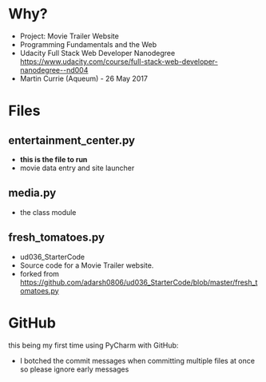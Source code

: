 # Why?
- Project: Movie Trailer Website
- Programming Fundamentals and the Web
- Udacity Full Stack Web Developer Nanodegree 
https://www.udacity.com/course/full-stack-web-developer-nanodegree--nd004
- Martin Currie (Aqueum) - 26 May 2017

# Files
## entertainment_center.py
- **this is the file to run**
- movie data entry and site launcher 

## media.py
- the class module

## fresh_tomatoes.py
- ud036_StarterCode
- Source code for a Movie Trailer website.
- forked from https://github.com/adarsh0806/ud036_StarterCode/blob/master/fresh_tomatoes.py

# GitHub
this being my first time using PyCharm with GitHub:
- I botched the commit messages when committing multiple files at once so please ignore early messages